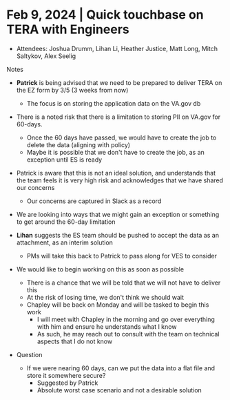 # Feb 9, 2024 | Quick touchbase on TERA with Engineers
- Attendees: Joshua Drumm, Lihan Li, Heather Justice, Matt Long, Mitch Saltykov, Alex Seelig

Notes
- **Patrick** is being advised that we need to be prepared to deliver TERA on the EZ form by 3/5 (3 weeks from now)
     - The focus is on storing the application data on the VA.gov db
- There is a noted risk that there is a limitation to storing PII on VA.gov for 60-days.
     - Once the 60 days have passed, we would have to create the job to delete the data (aligning with policy)
     - Maybe it is possible that we don't have to create the job, as an exception until ES is ready
- Patrick is aware that this is not an ideal solution, and understands that the team feels it is very high risk and acknowledges that we have shared our concerns
     - Our concerns are captured in Slack as a record
- We are looking into ways that we might gain an exception or something to get around the 60-day limitation 
- **Lihan** suggests the ES team should be pushed to accept the data as an attachment, as an interim solution
     - PMs will take this back to Patrick to pass along for VES to consider


- We would like to begin working on this as soon as possible
     - There is a chance that we will be told that we will not have to deliver this
     - At the risk of losing time, we don't think we should wait
     - Chapley will be back on Monday and will be tasked to begin this work
          - I will meet with Chapley in the morning and go over everything with him and ensure he understands what I know
          - As such, he may reach out to consult with the team on technical aspects that I do not know
      
- Question
     - If we were nearing 60 days, can we put the data into a flat file and store it somewhere secure?
          - Suggested by Patrick
          - Absolute worst case scenario and not a desirable solution
